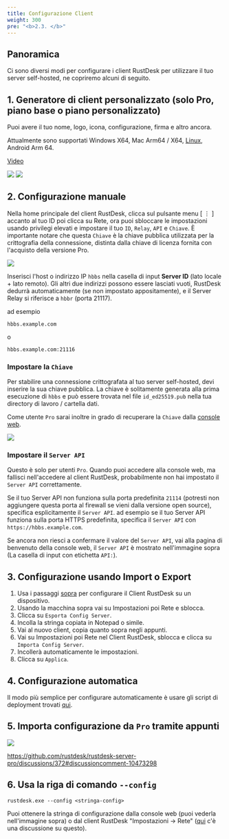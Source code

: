 ```yaml
---
title: Configurazione Client
weight: 300
pre: "<b>2.3. </b>"
---
```


## Panoramica

Ci sono diversi modi per configurare i client RustDesk per utilizzare il tuo server self-hosted, ne copriremo alcuni di seguito.

## 1. Generatore di client personalizzato (solo Pro, piano base o piano personalizzato)

Puoi avere il tuo nome, logo, icona, configurazione, firma e altro ancora.

Attualmente sono supportati Windows X64, Mac Arm64 / X64, [Linux](https://twitter.com/rustdesk/status/1788905463678951787), Android Arm 64.

[Video](https://twitter.com/rustdesk/status/1769171628426944539)

![](/docs/en/self-host/client-configuration/images/custom-client-qs.png)
![](/docs/en/self-host/client-configuration/images/web_console_custom_client_config.jpeg)

## 2. Configurazione manuale

Nella home principale del client RustDesk, clicca sul pulsante menu [ &#8942; ] accanto al tuo ID poi clicca su Rete, ora puoi sbloccare le impostazioni usando privilegi elevati e impostare il tuo `ID`, `Relay`, `API` e `Chiave`. È importante notare che questa `Chiave` è la chiave pubblica utilizzata per la crittografia della connessione, distinta dalla chiave di licenza fornita con l'acquisto della versione Pro.

![](/docs/en/self-host/client-configuration//docs/en/self-host/client-configuration/images/network-config.png)

Inserisci l'host o indirizzo IP `hbbs` nella casella di input **Server ID** (lato locale + lato remoto). Gli altri due indirizzi possono essere lasciati vuoti, RustDesk dedurrà automaticamente (se non impostato appositamente), e il Server Relay si riferisce a `hbbr` (porta 21117).

ad esempio

```nolang
hbbs.example.com
```

o

```nolang
hbbs.example.com:21116
```

### Impostare la `Chiave`

Per stabilire una connessione crittografata al tuo server self-hosted, devi inserire la sua chiave pubblica. La chiave è solitamente generata alla prima esecuzione di `hbbs` e può essere trovata nel file `id_ed25519.pub` nella tua directory di lavoro / cartella dati.

Come utente `Pro` sarai inoltre in grado di recuperare la `Chiave` dalla [console web](https://rustdesk.com/docs/en/self-host/rustdesk-server-pro/console/).

![](/docs/en/self-host/rustdesk-server-pro/console//docs/en/self-host/client-configuration/images/console-home.png?v2)

### Impostare il `Server API`

Questo è solo per utenti `Pro`. Quando puoi accedere alla console web, ma fallisci nell'accedere al client RustDesk, probabilmente non hai impostato il `Server API` correttamente.

Se il tuo Server API non funziona sulla porta predefinita `21114` (potresti non aggiungere questa porta al firewall se vieni dalla versione open source), specifica esplicitamente il `Server API`.
ad esempio se il tuo Server API funziona sulla porta HTTPS predefinita, specifica il `Server API` con `https://hbbs.example.com`.

Se ancora non riesci a confermare il valore del `Server API`, vai alla pagina di benvenuto della console web, il `Server API` è mostrato nell'immagine sopra (La casella di input con etichetta `API:`).

## 3. Configurazione usando Import o Export

1. Usa i passaggi [sopra](https://rustdesk.com/docs/en/self-host/client-configuration/#manual-config) per configurare il Client RustDesk su un dispositivo.
2. Usando la macchina sopra vai su Impostazioni poi Rete e sblocca.
3. Clicca su `Esporta Config Server`.
4. Incolla la stringa copiata in Notepad o simile.
5. Vai al nuovo client, copia quanto sopra negli appunti.
6. Vai su Impostazioni poi Rete nel Client RustDesk, sblocca e clicca su `Importa Config Server`.
7. Incollerà automaticamente le impostazioni.
8. Clicca su `Applica`.

## 4. Configurazione automatica

Il modo più semplice per configurare automaticamente è usare gli script di deployment trovati [qui](https://rustdesk.com/docs/en/self-host/client-deployment/).

## 5. Importa configurazione da `Pro` tramite appunti

![](/docs/en/self-host/rustdesk-server-pro/console//docs/en/self-host/client-configuration/images/console-home.png?v2)

https://github.com/rustdesk/rustdesk-server-pro/discussions/372#discussioncomment-10473298

## 6. Usa la riga di comando `--config`
`rustdesk.exe --config <stringa-config>`

Puoi ottenere la stringa di configurazione dalla console web (puoi vederla nell'immagine sopra) o dal client RustDesk "Impostazioni → Rete" ([qui](https://github.com/rustdesk/rustdesk/discussions/7118) c'è una discussione su questo).